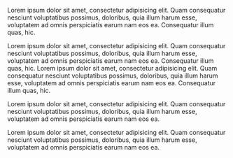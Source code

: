 Lorem ipsum dolor sit amet, consectetur adipisicing elit. Quam consequatur nesciunt voluptatibus possimus, doloribus, quia illum harum esse, voluptatem ad omnis perspiciatis earum nam eos ea. Consequatur illum quas, hic.

Lorem ipsum dolor sit amet, consectetur adipisicing elit. Quam consequatur nesciunt voluptatibus possimus, doloribus, quia illum harum esse, voluptatem ad omnis perspiciatis earum nam eos ea. Consequatur illum quas, hic. Lorem ipsum dolor sit amet, consectetur adipisicing elit. Quam consequatur nesciunt voluptatibus possimus, doloribus, quia illum harum esse, voluptatem ad omnis perspiciatis earum nam eos ea. Consequatur illum quas, hic.

Lorem ipsum dolor sit amet, consectetur adipisicing elit. Quam consequatur nesciunt voluptatibus possimus, doloribus, quia illum harum esse, voluptatem ad omnis perspiciatis earum nam eos ea.

Lorem ipsum dolor sit amet, consectetur adipisicing elit. Quam consequatur nesciunt voluptatibus possimus, doloribus, quia illum harum esse, voluptatem ad omnis perspiciatis earum nam eos ea.